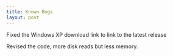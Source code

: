 ```yaml
---
title: Known Bugs
layout: post
---
```

Fixed the Windows XP download link to link to the latest release

Revised the code, more disk reads but less memory.